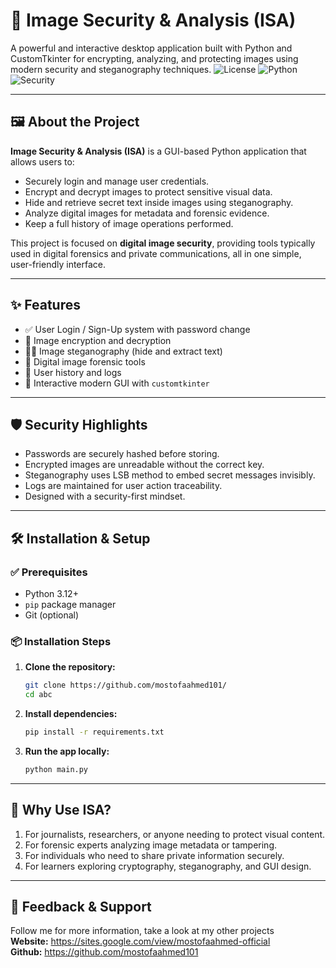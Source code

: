 # 🔐 Image Security & Analysis (ISA)

A powerful and interactive desktop application built with Python and CustomTkinter for encrypting, analyzing, and protecting images using modern security and steganography techniques.
![License](https://img.shields.io/badge/license-MIT-green)
![Python](https://img.shields.io/badge/python-3.9%2B-blue)
![Security](https://img.shields.io/badge/security-focused-critical)

---

## 🖼️ About the Project

**Image Security & Analysis (ISA)** is a GUI-based Python application that allows users to:

- Securely login and manage user credentials.
- Encrypt and decrypt images to protect sensitive visual data.
- Hide and retrieve secret text inside images using steganography.
- Analyze digital images for metadata and forensic evidence.
- Keep a full history of image operations performed.

This project is focused on **digital image security**, providing tools typically used in digital forensics and private communications, all in one simple, user-friendly interface.

---

## ✨ Features

- ✅ User Login / Sign-Up system with password change
- 🔐 Image encryption and decryption
- 🕵️‍♂️ Image steganography (hide and extract text)
- 🧪 Digital image forensic tools
- 📜 User history and logs
- 🎨 Interactive modern GUI with `customtkinter`

---

## 🛡️ Security Highlights

- Passwords are securely hashed before storing.
- Encrypted images are unreadable without the correct key.
- Steganography uses LSB method to embed secret messages invisibly.
- Logs are maintained for user action traceability.
- Designed with a security-first mindset.

---

## 🛠 Installation & Setup

### ✅ Prerequisites

- Python 3.12+
- `pip` package manager
- Git (optional)

### 📦 Installation Steps

1. **Clone the repository:**

   ```bash
   git clone https://github.com/mostofaahmed101/
   cd abc
   ```
2. **Install dependencies:**

    ```bash
    pip install -r requirements.txt
    ```
3. **Run the app locally:**

    ```bash
    python main.py
    ```

---

## 🤔 Why Use ISA?

1. For journalists, researchers, or anyone needing to protect visual content.
2. For forensic experts analyzing image metadata or tampering.
3. For individuals who need to share private information securely.
4. For learners exploring cryptography, steganography, and GUI design.

---

## 💬 Feedback & Support
Follow me for more information, take a look at my other projects <br>
**Website:** https://sites.google.com/view/mostofaahmed-official <br>
**Github:** https://github.com/mostofaahmed101

